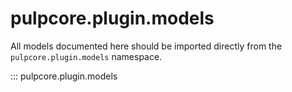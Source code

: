# pulpcore.plugin.models

All models documented here should be imported directly from the `pulpcore.plugin.models` namespace.

::: pulpcore.plugin.models

